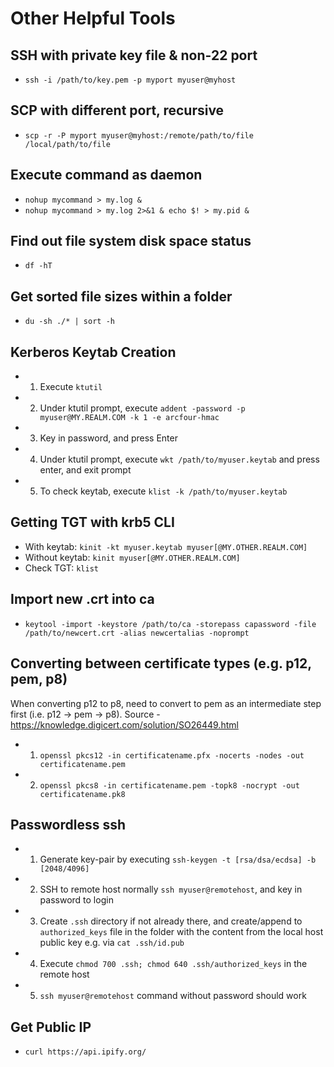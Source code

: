 # Other Helpful Tools

## SSH with private key file & non-22 port
* `ssh -i /path/to/key.pem -p myport myuser@myhost`

## SCP with different port, recursive
* `scp -r -P myport myuser@myhost:/remote/path/to/file /local/path/to/file`

## Execute command as daemon 
* `nohup mycommand > my.log &`
* `nohup mycommand > my.log 2>&1 & echo $! > my.pid &`

## Find out file system disk space status
* `df -hT`

## Get sorted file sizes within a folder
* `du -sh ./* | sort -h`

## Kerberos Keytab Creation
* 1) Execute `ktutil`
* 2) Under ktutil prompt, execute `addent -password -p myuser@MY.REALM.COM -k 1 -e arcfour-hmac`
* 3) Key in password, and press Enter
* 4) Under ktutil prompt, execute `wkt /path/to/myuser.keytab` and press enter, and exit prompt
* 5) To check keytab, execute `klist -k /path/to/myuser.keytab`

## Getting TGT with krb5 CLI
* With keytab: `kinit -kt myuser.keytab myuser[@MY.OTHER.REALM.COM]`
* Without keytab: `kinit myuser[@MY.OTHER.REALM.COM]`
* Check TGT: `klist`

## Import new .crt into ca
* `keytool -import -keystore /path/to/ca -storepass capassword -file /path/to/newcert.crt -alias newcertalias -noprompt`

## Converting between certificate types (e.g. p12, pem, p8)
When converting p12 to p8, need to convert to pem as an intermediate step first (i.e. p12 -> pem -> p8). Source - https://knowledge.digicert.com/solution/SO26449.html
* 1) `openssl pkcs12 -in certificatename.pfx -nocerts -nodes -out certificatename.pem`
* 2) `openssl pkcs8 -in certificatename.pem -topk8 -nocrypt -out certificatename.pk8`

## Passwordless ssh
* 1) Generate key-pair by executing `ssh-keygen -t [rsa/dsa/ecdsa] -b [2048/4096]`
* 2) SSH to remote host normally `ssh myuser@remotehost`, and key in password to login
* 3) Create `.ssh` directory if not already there, and create/append to `authorized_keys` file in the folder with the content from the local host public key e.g. via `cat .ssh/id.pub`
* 4) Execute `chmod 700 .ssh; chmod 640 .ssh/authorized_keys` in the remote host
* 5) `ssh myuser@remotehost` command without password should work 

## Get Public IP
* `curl https://api.ipify.org/`

